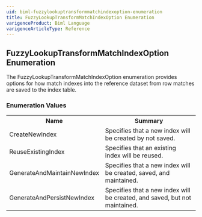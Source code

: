 ```yaml
---
uid: biml-fuzzylookuptransformmatchindexoption-enumeration
title: FuzzyLookupTransformMatchIndexOption Enumeration
varigenceProduct: Biml Language
varigenceArticleType: Reference
---
```


## FuzzyLookupTransformMatchIndexOption Enumeration<div class="LanguageSummary"><div class ="SummaryItem">The FuzzyLookupTransformMatchIndexOption enumeration provides options for how match indexes into the reference dataset from row matches are saved to the index table.</div></div><div class="EnumValueGroup">### Enumeration Values<table id="EnumValue" class="MemberList"><tbody><tr><th class="MemberNameColumnHeader">Name</th><th class="MemberSummaryColumnHeader">Summary</th></tr><tr class="cd0"><td class="MemberName">CreateNewIndex</td><td class="MemberSummary"><div class ="SummaryItem">Specifies that a new index will be created by not saved.</div></td></tr><tr class="cd1"><td class="MemberName">ReuseExistingIndex</td><td class="MemberSummary"><div class ="SummaryItem">Specifies that an existing index will be reused.</div></td></tr><tr class="cd0"><td class="MemberName">GenerateAndMaintainNewIndex</td><td class="MemberSummary"><div class ="SummaryItem">Specifies that a new index will be created, saved, and maintained.</div></td></tr><tr class="cd1"><td class="MemberName">GenerateAndPersistNewIndex</td><td class="MemberSummary"><div class ="SummaryItem">Specifies that a new index will be created, and saved, but not maintained.</div></td></tr></tbody></table></div>